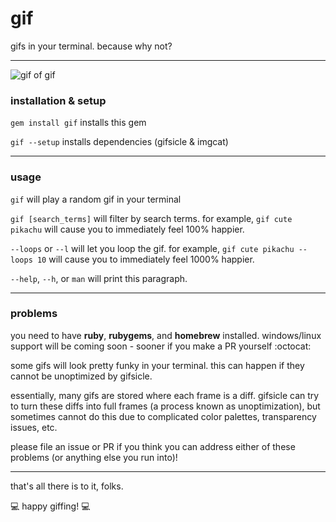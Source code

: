 # gif

gifs in your terminal. because why not?
- - -

![gif of gif](http://i.imgur.com/YIMFTvD.gifv)

### installation & setup

`gem install gif` installs this gem

`gif --setup` installs dependencies (gifsicle & imgcat)
- - -

### usage

`gif` will play a random gif in your terminal

`gif [search_terms]` will filter by search terms. for example, `gif cute pikachu` will cause you to immediately feel 100% happier.

`--loops` or `--l` will let you loop the gif. for example, `gif cute pikachu --loops 10` will cause you to immediately feel 1000% happier.

`--help`, `--h`, or `man` will print this paragraph.
- - -

### problems

you need to have **ruby**, **rubygems**, and **homebrew** installed. windows/linux support will be coming soon - sooner if you make a PR yourself :octocat:

some gifs will look pretty funky in your terminal. this can happen if they cannot be unoptimized by gifsicle.

essentially, many gifs are stored where each frame is a diff. gifsicle can try to turn these diffs into full frames (a process known as unoptimization), but sometimes cannot do this due to complicated color palettes, transparency issues, etc.

please file an issue or PR if you think you can address either of these problems (or anything else you run into)!
- - -
that's all there is to it, folks.

:computer: happy giffing! :computer:
